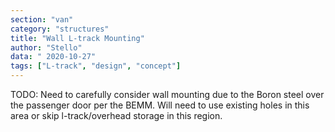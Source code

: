 ```yaml
---
section: "van"
category: "structures"
title: "Wall L-track Mounting"
author: "Stello"
data: " 2020-10-27"
tags: ["L-track", "design", "concept"]
---
```


TODO: Need to carefully consider wall mounting due to the Boron steel over the passenger door per the BEMM.  Will need to use existing holes in this area or skip l-track/overhead storage in this region.